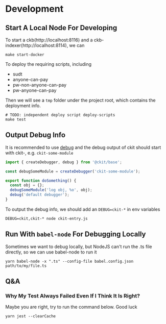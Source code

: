 # Development

## Start A Local Node For Developing

To start a ckb(http://localhost:8116) and a ckb-indexer(http://localhost:8114), we can

```
make start-docker
```

To deploy the requiring scripts, including

- sudt
- anyone-can-pay
- pw-non-anyone-can-pay
- pw-anyone-can-pay

Then we will see a `tmp` folder under the project root, which contains the deployment info.

```
# TODO: independent deploy script deploy-scripts
make test
```

## Output Debug Info

It is recommended to use [debug](https://github.com/visionmedia/debug) and the debug output of ckit should start with ckit-, e.g. `ckit-some-module`

```ts
import { createDebugger, debug } from '@ckit/base';

const debugSomeModule = createDebugger('ckit-some-module');

export function doSomething() {
  const obj = {};
  debugSomeModule('log obj, %o', obj);
  debug('default debugger');
}
```

To output the debug info, we should add an `DEBUG=ckit-*` in env variables

```
DEBUG=ckit,ckit-* node ckit-entry.js
```

## Run With `babel-node` For Debugging Locally

Sometimes we want to debug locally, but NodeJS can't run the .ts file directly, so we can use babel-node to run it

```
yarn babel-node -x ".ts" --config-file babel.config.json path/to/my/file.ts
```

## Q&A

### Why My Test Always Failed Even If I Think It Is Right?

Maybe you are right, try to run the command below. Good luck

```
yarn jest --clearCache
```
